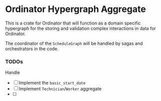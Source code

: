 # Ordinator Hypergraph Aggregate

This is a crate for Ordinator that will function as a domain specific hypergraph
for the storing and validation complex interactions in  data for Ordinator.

The coordinator of the `ScheduleGraph` will be handled by sagas and orchestrators
in the code.

### TODOs 

Handle 
- [ ] Implement the `basic_start_date`
- [ ] Implement `Technician`/`Worker` aggregate
- [ ] 
